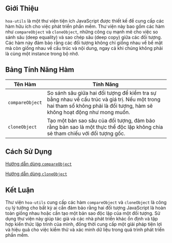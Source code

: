 ## Giới Thiệu

`hoa-utils` là một thư viện tiện ích JavaScript được thiết kế để cung cấp các hàm hữu ích cho việc phát triển phần mềm. Thư viện này bao gồm các hàm như `compareObject` và `cloneObject`, những công cụ mạnh mẽ cho việc so sánh sâu (deep equality) và sao chép sâu (deep copy) giữa các đối tượng. Các hàm này đảm bảo rằng các đối tượng không chỉ giống nhau về bề mặt mà còn giống nhau về cấu trúc và nội dung, ngay cả khi chúng không phải là cùng một instance trong bộ nhớ.

## Bảng Tính Năng Hàm

| Tên Hàm         | Tính Năng                                                                                     |
|-----------------|------------------------------------------------------------------------------------------------|
| `compareObject` | So sánh sâu giữa hai đối tượng để kiểm tra sự bằng nhau về cấu trúc và giá trị. Nếu một trong hai tham số không phải là đối tượng, hàm sẽ không hoạt động như mong muốn. |
| `cloneObject`   | Tạo một bản sao sâu của đối tượng, đảm bảo rằng bản sao là một thực thể độc lập không chia sẻ tham chiếu với đối tượng gốc. |

## Cách Sử Dụng

[Hướng dẫn dùng `compareObject`](https://example.com/compareObject-guide)

[Hướng dẫn dùng `cloneObject`](https://example.com/cloneObject-guide)

## Kết Luận

Thư viện `hoa-utils` cung cấp các hàm `compareObject` và `cloneObject` là công cụ lý tưởng cho bất kỳ ai cần đảm bảo rằng hai đối tượng JavaScript là hoàn toàn giống nhau hoặc cần tạo một bản sao độc lập của một đối tượng. Sử dụng thư viện này giúp tác giả và các nhà phát triển khác ổn định và tập hợp kiến thức lập trình của mình, đồng thời cung cấp một giải pháp tiện lợi và hiệu quả cho việc kiểm thử và xác minh dữ liệu trong quá trình phát triển phần mềm.